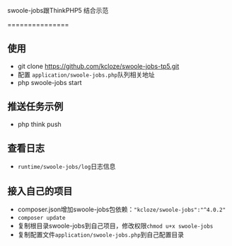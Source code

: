 swoole-jobs跟ThinkPHP5 结合示范

===============

## 使用
* git clone  https://github.com/kcloze/swoole-jobs-tp5.git
* 配置 `application/swoole-jobs.php`队列相关地址
* php swoole-jobs start

## 推送任务示例
* php think push

## 查看日志
* `runtime/swoole-jobs/log`日志信息

## 接入自己的项目
* composer.json增加swoole-jobs包依赖：`"kcloze/swoole-jobs":"^4.0.2"`
* `composer update`
* 复制根目录swoole-jobs到自己项目，修改权限`chmod u+x swoole-jobs`
* 复制配置文件`application/swoole-jobs.php`到自己配置目录